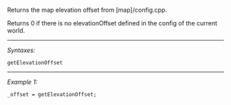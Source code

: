 Returns the map elevation offset from [map]/config.cpp.

Returns 0 if there is no elevationOffset defined in the config of the current world.


---
*Syntaxes:*

`getElevationOffset`

---
*Example 1:*

```sqf
_offset = getElevationOffset;
```